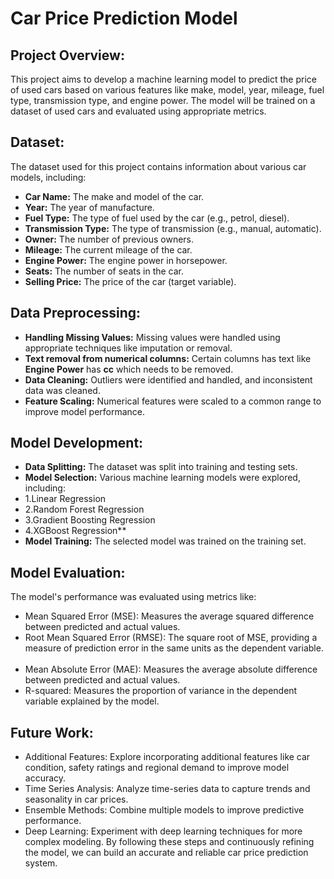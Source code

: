 # Car Price Prediction Model


## Project Overview:

This project aims to develop a machine learning model to predict the price of used cars based on various features like make, model, year, mileage, fuel type, transmission type, and engine power. The model will be trained on a dataset of used cars and evaluated using appropriate metrics.

## Dataset:

The dataset used for this project contains information about various car models, including:

* **Car Name:** The make and model of the car.
* **Year:** The year of manufacture.
* **Fuel Type:** The type of fuel used by the car (e.g., petrol, diesel).
* **Transmission Type:** The type of transmission (e.g., manual, automatic).
* **Owner:** The number of previous owners.
* **Mileage:** The current mileage of the car.
* **Engine Power:** The engine power in horsepower.
* **Seats:** The number of seats in the car.
* **Selling Price:** The price of the car (target variable).

## Data Preprocessing:

* **Handling Missing Values:** Missing values were handled using appropriate techniques like imputation or removal.
* **Text removal from numerical columns:** Certain columns has text like **Engine Power** has **cc** which needs to be removed.
* **Data Cleaning:** Outliers were identified and handled, and inconsistent data was cleaned.
* **Feature Scaling:** Numerical features were scaled to a common range to improve model performance.

## Model Development:

* **Data Splitting:** The dataset was split into training and testing sets.
* **Model Selection:** Various machine learning models were explored, including:
* 1.Linear Regression
* 2.Random Forest Regression
* 3.Gradient Boosting Regression
* 4.XGBoost Regression**
* **Model Training:** The selected model was trained on the training set.

## Model Evaluation:

The model's performance was evaluated using metrics like:
* Mean Squared Error (MSE): Measures the average squared difference between predicted and actual values.
* Root Mean Squared Error (RMSE): The square root of MSE, providing a measure of prediction error in the same units as the dependent variable.   
* Mean Absolute Error (MAE): Measures the average absolute difference between predicted and actual values.
* R-squared: Measures the proportion of variance in the dependent variable explained by the model.

## Future Work:

* Additional Features: Explore incorporating additional features like car condition, safety ratings and regional demand to improve model accuracy.
* Time Series Analysis: Analyze time-series data to capture trends and seasonality in car prices.
* Ensemble Methods: Combine multiple models to improve predictive performance.
* Deep Learning: Experiment with deep learning techniques for more complex modeling.
By following these steps and continuously refining the model, we can build an accurate and reliable car price prediction system.
